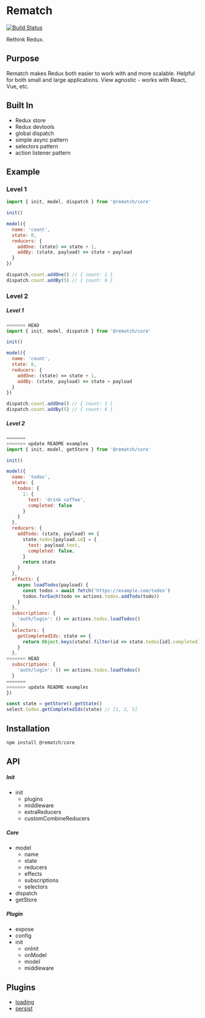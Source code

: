 # Rematch

[![Build Status](https://travis-ci.org/rematch/rematch.svg?branch=master)](https://travis-ci.org/rematch/rematch)

Rethink Redux.

## Purpose

Rematch makes Redux both easier to work with and more scalable. Helpful for both small and large applications. View agnostic - works with React, Vue, etc.

## Built In

- Redux store
- Redux devtools
- global dispatch
- simple async pattern
- selectors pattern
- action listener pattern

## Example

### Level 1

```js
import { init, model, dispatch } from '@rematch/core'

init()

model({
  name: 'count',
  state: 0,
  reducers: {
    addOne: (state) => state + 1,
    addBy: (state, payload) => state + payload
  }
})

dispatch.count.addOne() // { count: 1 }
dispatch.count.addBy(5) // { count: 6 }
```

### Level 2

##### Level 1

```js
<<<<<<< HEAD
import { init, model, dispatch } from '@rematch/core'

init()

model({
  name: 'count',
  state: 0,
  reducers: {
    addOne: (state) => state + 1,
    addBy: (state, payload) => state + payload
  }
})

dispatch.count.addOne() // { count: 1 }
dispatch.count.addBy(5) // { count: 6 }
```

##### Level 2

```js
=======
>>>>>>> update README examples
import { init, model, getStore } from '@rematch/core'

init()

model({
  name: 'todos',
  state: {
    todos: {
      1: {
        text: 'drink coffee',
        completed: false
      }
    }
  },
  reducers: {
    addTodo: (state, payload) => {
      state.todos[payload.id] = {
        text: payload.text,
        completed: false,
      }
      return state
    }
  },
  effects: {
    async loadTodos(payload) {
      const todos = await fetch('https://example.com/todos')
      todos.forEach(todo => actions.todos.addTodo(todo))
    }
  },
  subscriptions: {
    'auth/login': () => actions.todos.loadTodos()
  },
  selectors: {
    getCompletedIds: state => {
      return Object.keys(state).filter(id => state.todos[id].completed)
    }
  },
<<<<<<< HEAD
  subscriptions: {
    'auth/login': () => actions.todos.loadTodos()
  }
=======
>>>>>>> update README examples
})

const state = getStore().getState()
select.todos.getCompletedIds(state) // [1, 2, 5]
```

## Installation

```js
npm install @rematch/core
```

## API

##### Init

- init
  - plugins
  - middleware
  - extraReducers
  - customCombineReducers

##### Core

- model
  - name
  - state
  - reducers
  - effects
  - subscriptions
  - selectors
- dispatch
- getStore

##### Plugin

- expose
- config
- init
  - onInit
  - onModel
  - model
  - middleware

## Plugins

- [loading](./plugins/loading)
- [persist](./plugins/persist)